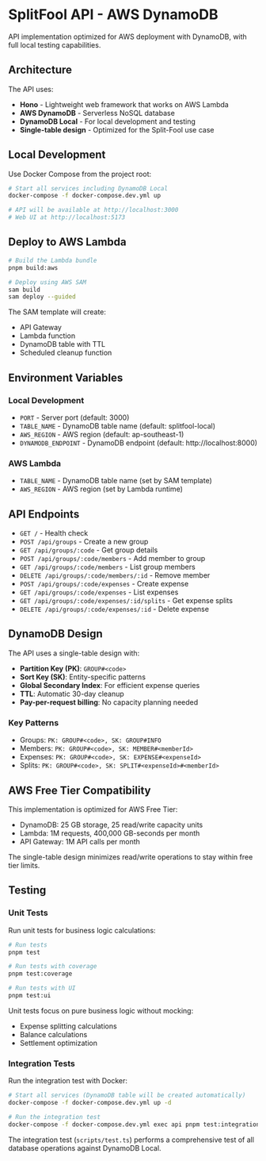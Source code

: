 # SplitFool API - AWS DynamoDB

API implementation optimized for AWS deployment with DynamoDB, with full local testing capabilities.

## Architecture

The API uses:
- **Hono** - Lightweight web framework that works on AWS Lambda
- **AWS DynamoDB** - Serverless NoSQL database
- **DynamoDB Local** - For local development and testing
- **Single-table design** - Optimized for the Split-Fool use case

## Local Development

Use Docker Compose from the project root:

```bash
# Start all services including DynamoDB Local
docker-compose -f docker-compose.dev.yml up

# API will be available at http://localhost:3000
# Web UI at http://localhost:5173
```

## Deploy to AWS Lambda

```bash
# Build the Lambda bundle
pnpm build:aws

# Deploy using AWS SAM
sam build
sam deploy --guided
```

The SAM template will create:
- API Gateway
- Lambda function
- DynamoDB table with TTL
- Scheduled cleanup function

## Environment Variables

### Local Development
- `PORT` - Server port (default: 3000)
- `TABLE_NAME` - DynamoDB table name (default: splitfool-local)
- `AWS_REGION` - AWS region (default: ap-southeast-1)
- `DYNAMODB_ENDPOINT` - DynamoDB endpoint (default: http://localhost:8000)

### AWS Lambda
- `TABLE_NAME` - DynamoDB table name (set by SAM template)
- `AWS_REGION` - AWS region (set by Lambda runtime)

## API Endpoints

- `GET /` - Health check
- `POST /api/groups` - Create a new group
- `GET /api/groups/:code` - Get group details
- `POST /api/groups/:code/members` - Add member to group
- `GET /api/groups/:code/members` - List group members
- `DELETE /api/groups/:code/members/:id` - Remove member
- `POST /api/groups/:code/expenses` - Create expense
- `GET /api/groups/:code/expenses` - List expenses
- `GET /api/groups/:code/expenses/:id/splits` - Get expense splits
- `DELETE /api/groups/:code/expenses/:id` - Delete expense

## DynamoDB Design

The API uses a single-table design with:
- **Partition Key (PK)**: `GROUP#<code>`
- **Sort Key (SK)**: Entity-specific patterns
- **Global Secondary Index**: For efficient expense queries
- **TTL**: Automatic 30-day cleanup
- **Pay-per-request billing**: No capacity planning needed

### Key Patterns
- Groups: `PK: GROUP#<code>, SK: GROUP#INFO`
- Members: `PK: GROUP#<code>, SK: MEMBER#<memberId>`
- Expenses: `PK: GROUP#<code>, SK: EXPENSE#<expenseId>`
- Splits: `PK: GROUP#<code>, SK: SPLIT#<expenseId>#<memberId>`

## AWS Free Tier Compatibility

This implementation is optimized for AWS Free Tier:
- DynamoDB: 25 GB storage, 25 read/write capacity units
- Lambda: 1M requests, 400,000 GB-seconds per month
- API Gateway: 1M API calls per month

The single-table design minimizes read/write operations to stay within free tier limits.

## Testing

### Unit Tests

Run unit tests for business logic calculations:

```bash
# Run tests
pnpm test

# Run tests with coverage
pnpm test:coverage

# Run tests with UI
pnpm test:ui
```

Unit tests focus on pure business logic without mocking:
- Expense splitting calculations
- Balance calculations
- Settlement optimization

### Integration Tests

Run the integration test with Docker:

```bash
# Start all services (DynamoDB table will be created automatically)
docker-compose -f docker-compose.dev.yml up -d

# Run the integration test
docker-compose -f docker-compose.dev.yml exec api pnpm test:integration
```

The integration test (`scripts/test.ts`) performs a comprehensive test of all database operations against DynamoDB Local.
